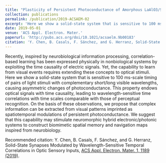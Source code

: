 ```yaml
---
title: "Plasticity of Persistent Photoconductance of Amorphous LaAlO3/SrTiO3 Interfaces under Varying Illumination Conditions"
collection: publications
permalink: /publication/2019-ACSAEM-02
excerpt: 'Here we show a solid-state system that is sensitive to 100 ms-scale timing of pairs of light stimuli with complementary short/long visible wavelengths, causing asymmetric changes of photoconductance. We suggest that this capability may stimulate neuromorphic hybrid electronic/photonic systems to construct biomimetic spatial memory and navigation maps inspired from neurobiology.<br/><img src='https://pubs.acs.org/na101/home/literatum/publisher/achs/journals/content/aaembp/2019/aaembp.2019.1.issue-7/acsaelm.9b00183/20190716/images/medium/el-2019-00183q_0005.gif'>'
date: 2019-05-01
venue: 'ACS Appl. Electron. Mater.'
paperurl: 'http://pubs.acs.org/doi/10.1021/acsaelm.9b00183'
citation: 'Y. Chen, B. Casals, F. Sánchez, and G. Herranz, Solid-State Synapses Modulated by Wavelength-Sensitive Temporal Correlations in Optic Sensory Inputs, ACS Appl. Electron. Mater. 1, 1189 (2019).'
---
```

Recently, inspired by neurobiological information processing, correlation- based learning has been expressed physically in nonbiological systems by exploiting the time causality of electric signals. Yet, the capability to learn from visual events requires extending these concepts to optical stimuli. Here we show a solid-state system that is sensitive to 100 ms-scale timing of pairs of light stimuli with complementary short/long visible wavelengths, causing asymmetric changes of photoconductance. This property endows optical signals with time causality, leading to wavelength-sensitive time correlations with time scales comparable with those of perceptual recognition. On the basis of these observations, we propose that complex information can be extracted from visual patterns imprinted as spatiotemporal modulations of persistent photoconductance. We suggest that this capability may stimulate neuromorphic hybrid electronic/photonic systems to construct biomimetic spatial memory and navigation maps inspired from neurobiology.

Recommended citation: Y. Chen, B. Casals, F. Sánchez, and G. Herranz, Solid-State Synapses Modulated by Wavelength-Sensitive Temporal Correlations in Optic Sensory Inputs, [ACS Appl. Electron. Mater. 1, 1189 (2019)](http://pubs.acs.org/doi/10.1021/acsaelm.9b00183).
